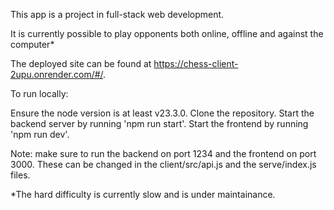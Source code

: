 This app is a project in full-stack web development.

It is currently possible to play opponents both online, offline and against the computer* 

The deployed site can be found at https://chess-client-2upu.onrender.com/#/.

To run locally:

Ensure the node version is at least v23.3.0.
Clone the repository. 
Start the backend server by running 'npm run start'. 
Start the frontend by running 'npm run dev'.

Note: make sure to run the backend on port 1234 and the frontend on port 3000. These can be changed in the client/src/api.js and the serve/index.js files.

*The hard difficulty is currently slow and is under maintainance. 
